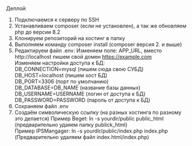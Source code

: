 Деплой:
1. Подключаемся к серверу по SSH
2. Устанавливаем composer (если не установлен), а так же обновляем php до версии 8.2
3. Клонируем репозиторий на хостинг в папку
4. Выполняем команду composer install (composer версия 2. и выше)
5. Редактируем файл .env:
   Изменяем поле: APP_URL, вместо http://localhost пишем свой домен https://example.com <br>
   Изменяем настройки доступа к БД:<br>
       DB_CONNECTION=mysql (пишем сюда свою СУБД)<br>
       DB_HOST=localhost (пишем хост БД)<br>
       DB_PORT=3306 (порт по умолчанию)<br>
       DB_DATABASE=DB_NAME (название базы данных)<br>
       DB_USERNAME=USERNAME (логин от доступа к БД)<br>
       DB_PASSWORD=PASSWORD (пароль от доступа к БД)<br>
6. Сохраняем файл .env 
7. Создаём символическую ссылку (на разных хостинга по разному это делается)
   Пример Beget: ln -s yourdir/public public_html (предварительно удаяем папку publick_html)<br>
   Пример IPSMangager: ln -s yourdir/public/index.php index.php (Предварительно удаляем файл index.html/index.php)
